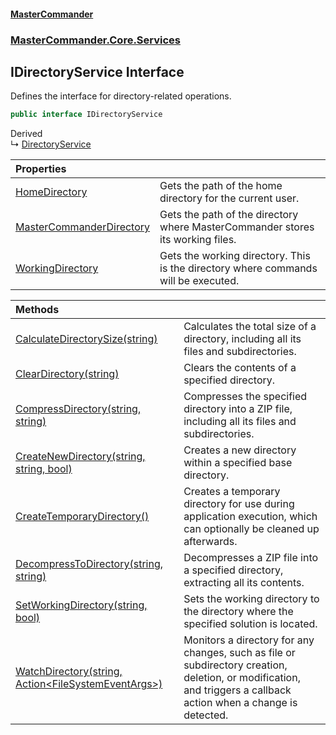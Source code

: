 #### [MasterCommander](MasterCommander.md 'MasterCommander')
### [MasterCommander.Core.Services](MasterCommander.md#MasterCommander.Core.Services 'MasterCommander.Core.Services')

## IDirectoryService Interface

Defines the interface for directory-related operations.

```csharp
public interface IDirectoryService
```

Derived  
&#8627; [DirectoryService](DirectoryService.md 'MasterCommander.Integrations.DirectoryService')

| Properties | |
| :--- | :--- |
| [HomeDirectory](IDirectoryService.HomeDirectory.md 'MasterCommander.Core.Services.IDirectoryService.HomeDirectory') | Gets the path of the home directory for the current user. |
| [MasterCommanderDirectory](IDirectoryService.MasterCommanderDirectory.md 'MasterCommander.Core.Services.IDirectoryService.MasterCommanderDirectory') | Gets the path of the directory where MasterCommander stores its working files. |
| [WorkingDirectory](IDirectoryService.WorkingDirectory.md 'MasterCommander.Core.Services.IDirectoryService.WorkingDirectory') | Gets the working directory. This is the directory where commands will be executed. |

| Methods | |
| :--- | :--- |
| [CalculateDirectorySize(string)](IDirectoryService.CalculateDirectorySize(string).md 'MasterCommander.Core.Services.IDirectoryService.CalculateDirectorySize(string)') | Calculates the total size of a directory, including all its files and subdirectories. |
| [ClearDirectory(string)](IDirectoryService.ClearDirectory(string).md 'MasterCommander.Core.Services.IDirectoryService.ClearDirectory(string)') | Clears the contents of a specified directory. |
| [CompressDirectory(string, string)](IDirectoryService.CompressDirectory(string,string).md 'MasterCommander.Core.Services.IDirectoryService.CompressDirectory(string, string)') | Compresses the specified directory into a ZIP file, including all its files and subdirectories. |
| [CreateNewDirectory(string, string, bool)](IDirectoryService.CreateNewDirectory(string,string,bool).md 'MasterCommander.Core.Services.IDirectoryService.CreateNewDirectory(string, string, bool)') | Creates a new directory within a specified base directory. |
| [CreateTemporaryDirectory()](IDirectoryService.CreateTemporaryDirectory().md 'MasterCommander.Core.Services.IDirectoryService.CreateTemporaryDirectory()') | Creates a temporary directory for use during application execution, which can optionally be cleaned up afterwards. |
| [DecompressToDirectory(string, string)](IDirectoryService.DecompressToDirectory(string,string).md 'MasterCommander.Core.Services.IDirectoryService.DecompressToDirectory(string, string)') | Decompresses a ZIP file into a specified directory, extracting all its contents. |
| [SetWorkingDirectory(string, bool)](IDirectoryService.SetWorkingDirectory(string,bool).md 'MasterCommander.Core.Services.IDirectoryService.SetWorkingDirectory(string, bool)') | Sets the working directory to the directory where the specified solution is located. |
| [WatchDirectory(string, Action&lt;FileSystemEventArgs&gt;)](IDirectoryService.WatchDirectory(string,Action_FileSystemEventArgs_).md 'MasterCommander.Core.Services.IDirectoryService.WatchDirectory(string, System.Action<System.IO.FileSystemEventArgs>)') | Monitors a directory for any changes, such as file or subdirectory creation, deletion, or modification, and triggers a callback action when a change is detected. |
